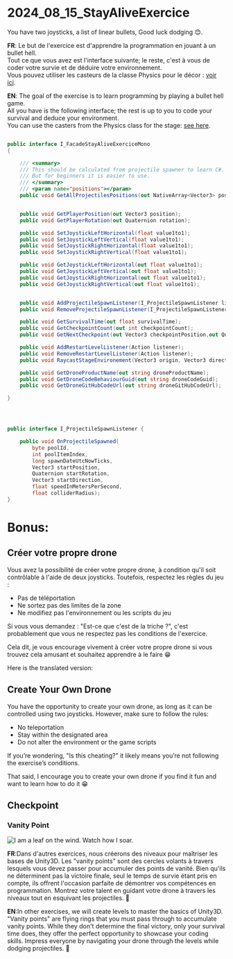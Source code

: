 # 2024_08_15_StayAliveExercice
You have two joysticks, a list of linear bullets, Good luck dodging 😊.

**FR**: Le but de l'exercice est d'apprendre la programmation en jouant à un bullet hell.  
Tout ce que vous avez est l'interface suivante; le reste, c'est à vous de coder votre survie et de déduire votre environnement.  
Vous pouvez utiliser les casteurs de la classe Physics pour le décor : [voir ici](https://github.com/EloiStree/HelloUnityKeywordForJunior/issues/70).

**EN**: The goal of the exercise is to learn programming by playing a bullet hell game.  
All you have is the following interface; the rest is up to you to code your survival and deduce your environment.  
You can use the casters from the Physics class for the stage: [see here](https://github.com/EloiStree/HelloUnityKeywordForJunior/issues/70).


``` cs

public interface I_FacadeStayAliveExerciceMono
{

    /// <summary>
    /// This should be calculated from projectile spawner to learn C#.
    /// But for beginners it is easier to use.
    /// </summary>
    /// <param name="positions"></param>
    public void GetAllProjectilesPositions(out NativeArray<Vector3> positions);


    public void GetPlayerPosition(out Vector3 position);
    public void GetPlayerRotation(out Quaternion rotation);

    public void SetJoystickLeftHorizontal(float value1to1);
    public void SetJoystickLeftVertical(float value1to1);
    public void SetJoystickRightHorizontal(float value1to1);
    public void SetJoystickRightVertical(float value1to1);

    public void GetJoystickLeftHorizontal(out float value1to1);
    public void GetJoystickLeftVertical(out float value1to1);
    public void GetJoystickRightHorizontal(out float value1to1);
    public void GetJoystickRightVertical(out float value1to1);


    public void AddProjectileSpawnListener(I_ProjectileSpawnListener listener);
    public void RemoveProjectileSpawnListener(I_ProjectileSpawnListener listener);

    public void GetSurvivalTime(out float survivalTime);
    public void GetCheckpointCount(out int checkpointCount);
    public void GetNextCheckpoint(out Vector3 checkpointPosition,out Quaternion checkpointPositionDirection, out float circleRadius);

    public void AddRestartLevelListener(Action listener);
    public void RemoveRestartLevelListener(Action listener);
    public void RaycastStageEnvironement(Vector3 origin, Vector3 direction, out bool hit, out Vector3 hitPoint, float maxDistance);

    public void GetDroneProductName(out string droneProductName);
    public void GetDroneCodeBehaviourGuid(out string droneCodeGuid);
    public void GetDroneGitHubCodeUrl(out string droneGitHubCodeUrl);

}




public interface I_ProjectileSpawnListener { 

    public void OnProjectileSpawned(
        byte poolId,
        int poolItemIndex,
        long spawnDateUtcNowTicks,
        Vector3 startPosition,
        Quaternion startRotation,
        Vector3 startDirection,
        float speedInMetersPerSecond,
        float colliderRadius);
}

```




# Bonus:
## Créer votre propre drone

Vous avez la possibilité de créer votre propre drone, à condition qu'il soit contrôlable à l'aide de deux joysticks. Toutefois, respectez les règles du jeu :

- Pas de téléportation
- Ne sortez pas des limites de la zone
- Ne modifiez pas l'environnement ou les scripts du jeu

Si vous vous demandez : "Est-ce que c'est de la triche ?", c'est probablement que vous ne respectez pas les conditions de l'exercice.

Cela dit, je vous encourage vivement à créer votre propre drone si vous trouvez cela amusant et souhaitez apprendre à le faire 😁

Here is the translated version:

## Create Your Own Drone

You have the opportunity to create your own drone, as long as it can be controlled using two joysticks. However, make sure to follow the rules:

- No teleportation
- Stay within the designated area
- Do not alter the environment or the game scripts

If you’re wondering, "Is this cheating?" it likely means you’re not following the exercise’s conditions.

That said, I encourage you to create your own drone if you find it fun and want to learn how to do it 😁

## Checkpoint

### Vanity Point

![I am a leaf on the wind. Watch how I soar.](https://i.imgur.com/By9b2GP.gif)

**FR**:Dans d'autres exercices, nous créerons des niveaux pour maîtriser les bases de Unity3D. Les "vanity points" sont des cercles volants à travers lesquels vous devez passer pour accumuler des points de vanité. Bien qu'ils ne déterminent pas la victoire finale, seul le temps de survie étant pris en compte, ils offrent l'occasion parfaite de démontrer vos compétences en programmation. Montrez votre talent en guidant votre drone à travers les niveaux tout en esquivant les projectiles. 💪


**EN**:In other exercises, we will create levels to master the basics of Unity3D. "Vanity points" are flying rings that you must pass through to accumulate vanity points. While they don't determine the final victory, only your survival time does, they offer the perfect opportunity to showcase your coding skills. Impress everyone by navigating your drone through the levels while dodging projectiles. 💪



